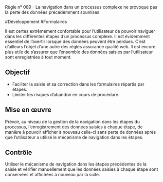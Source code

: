 
Règle n° 089  - La navigation dans un processus complexe ne provoque pas la perte des données précédemment soumises.

#Développement #Formulaires

Il est certes extrêmement confortable pour l’utilisateur de pouvoir naviguer dans les différentes étapes d’un processus complexe. Il est évidemment essentiel de l’avertir lorsque des données peuvent être perdues. C’est d’ailleurs l’objet d’une autre des règles assurance qualité web. Il est encore plus utile de s’assurer que l’ensemble des données saisies par l’utilisateur sont enregistrées à tout moment.

Objectif
--------

*   Faciliter la saisie et sa correction dans les formulaires répartis par étapes.
*   Limiter les risques d’abandon en cours de procédure.

Mise en œuvre
-------------

Prévoir, au niveau de la gestion de la navigation dans les étapes du processus, l’enregistrement des données saisies à chaque étape, de manière à pouvoir afficher à nouveau celle-ci sans perte de données après que l’utilisateur a utilisé le mécanisme de navigation dans les étapes.

Contrôle
--------

Utiliser le mécanisme de navigation dans les étapes précédentes de la saisie et vérifier manuellement que les données saisies à chaque étape sont conservées et affichées à nouveau par la suite.
